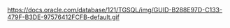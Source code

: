 <p><a href="https://docs.oracle.com/database/121/TGSQL/img/GUID-B288E97D-C133-479F-B3DE-97576412FCFB-default.gif">https://docs.oracle.com/database/121/TGSQL/img/GUID-B288E97D-C133-479F-B3DE-97576412FCFB-default.gif</a></p>